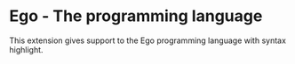 # Ego - The programming language

This extension gives support to the Ego programming language with syntax highlight.
